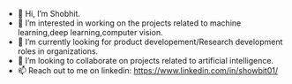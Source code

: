 - 👋 Hi, I’m Shobhit.
- 👀 I’m interested in working on the projects related to machine learning,deep learning,computer vision.
- 🌱 I’m currently looking for product developement/Research development roles in organizations.
- 💞️ I’m looking to collaborate on projects related to artificial intelligence.
- 📫 Reach out to me on linkedin: https://www.linkedin.com/in/showbit01/

<!---
showbit01/showbit01 is a ✨ special ✨ repository because its `README.md` (this file) appears on your GitHub profile.
You can click the Preview link to take a look at your changes.
--->
